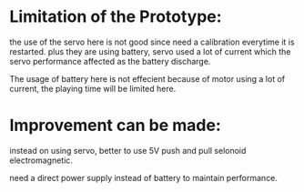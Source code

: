 # Limitation of the Prototype:

the use of the servo here is not good since need a calibration everytime it is restarted. plus they are using battery, servo used a lot of current which the servo performance affected as the battery discharge.

The usage of battery here is not effecient because of motor using a lot of current, the playing time will be limited here.



# Improvement can be made:
 
instead on using servo, better to use 5V push and pull selonoid electromagnetic.

need a direct power supply instead of battery to maintain performance.
